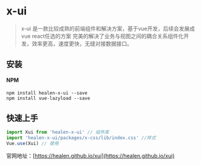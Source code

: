 # x-ui

> x-ui 是一款比较成熟的前端组件和解决方案，基于vue开发，后续会发展成vue react任选的方案 完美的解决了业务与视图之间的耦合关系组件化开发，效率更高，速度更快，无缝对接数据接口。

## 安装

#### NPM

```shell
npm install healen-x-ui --save
npm install vue-lazyload --save
```

## 快速上手

```js
import Xui from 'healen-x-ui' // 组件库
import 'healen-x-ui/packages/x-css/lib/index.css' //样式
Vue.use(Xui) // 使用
```

官网地址：[https://healen.github.io/xui](https://healen.github.io/xui)




